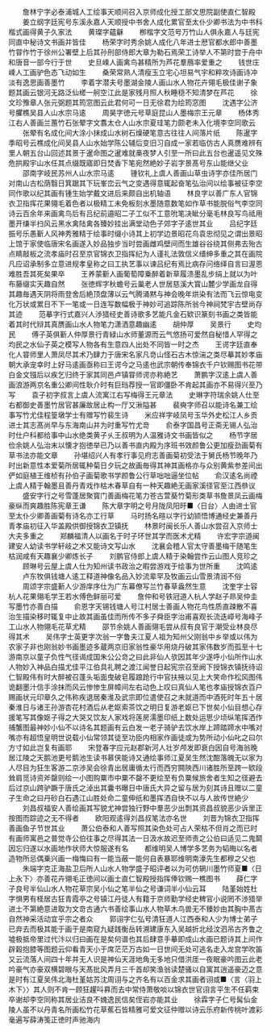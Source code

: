 <!-- { "loadSidebar": true } -->
　　詹林宁字必泰浦城人工绘事天顺间召入京师成化授工部文思院副使直仁智殿
　　姜立纲字廷宪号东溪永嘉人天顺授中书舍人成化累官至太仆少卿书法为中书科楷式画得黄子久家法
　　黄璨字藴龢
　　栁楷字文范号万竹山人俱永嘉人与廷宪同直中秘诗文书画并皆佳
　　杨荣字时秀余姚人成化八年进士厯官都水郎中善墨竹甞作竹于徐州公署壁上后其孙刑部侍郎大章为勒石焉荣工诗举人不第时尝于舟中和唐音一部今行于世
　　史旦嵊人画禽鸟甚精所为芦花羣鴈率爱重之
　　钱世庄嵊人工画驴色态飞动如生
　　桑荣常熟人清瘦玉立宅心坦易气宇和粹攻诗画诗冲淡有逸思画善墨竹
　　李着字潜夫号墨湖金陵人画山水人物花卉翎毛极佳谢子象题其画云银河无路泛仙槎一舸空江此是家残月照人秋睡穏不知清梦在芦花
　　徐文珍豫章人张元弼题其筠窓图云此君何可一日无徐君为绘筠窓图
　　沈遇字公济号臞樵吴县人山水宗马逺
　　周昊字徳元号草庭昆山人墨梅宗王元章
　　杨体秀江右人善画兰蕙竹石张翚字文翥太仓人山水宗夏珪笔力颇老未入化境李空同歌云
　　张翚有名成化间大涂小抹成山水树石燥硬笔意古往往人间落片纸
　　陈暹字季昭号云樵成化间吴县人山水始学陈公辅后变旧习自成一家若临仿古人真赝难辨有里人朝五台山回述其景于暹命图之暹难就槀夜梦人引至一所曰此五台也暹遥见文殊危拱殿宇山水任其点缀既寤即日焚香下笔宛然絶妙子岩字景髙号东山能继父业
　　邵南字岐民苏州人山水宗马逺
　　锺钦礼上虞人善画山草虫诗字亦佳所居门对南山古松荫翳日箕踞其下玩峯峦云气之变遇得意辄起奋笔弘治间以绘事被征李空同作歌以纪其画有锺生始学戴文进后来颇自出机轴语
　　林良字以善广东人官锦衣卫指挥花果翎毛着色者以极精工未免板刻水墨随意数笔如作草书能脱俗气李空同诗云百余年来画禽鸟后有吕纪前邉昭二子工似不工意吮笔决眦分毫毛林良写鸟祗用墨开缣半扫风云黑水禽陆禽各臻妙挂出满堂动色子郊字子逺世其业
　　吕纪字廷振号乐愚斳人风神秀雅精于绘事时缀小诗其上初学边景昭花鸟袁忠彻见之谓出景昭上馆于家使临唐宋名画遂入妙品独步当时尝画雌鸡壁间而生雄谷谷绕其侧弗去殆古点睛敲板之流孝庙时召至京官锦衣卫指挥纪为人谨礼法敦信义缙绅多重之其在画院凡应诏承制多立意进规孝皇称之曰工执艺事以谏吕纪有焉比病存问络绎自言曰渥恩难胜吾其死矣果卒
　　王养蒙斳人画葡萄障乗醉着新草履渍墨乱步绢上就以为叶布藤缀实天趣自然
　　张徳辉字秋蟾号云巢老人世居慈溪大寳山麓少学画龙自得其趣毎遇天阴将雨登舍后絶顶盘薄以云气腾涌黙与神会晚年烘染有法而飞云惊电变化万状或累日不下一笔或一日连写数幅极于神妙可追踪陈所翁今神祠梵宇古壁尚存其迹
　　范摹字行式嘉兴人渉猎经史善诗歌多艺能凡金石欵识篆刻书画之类皆能着其时代辩其真赝画山水人物笔力潇洒意趣幽逺
　　胡仲厚
　　吴景行
　　史均民
　　傅子英俱斳人仲厚景行青緑山水师董源而云气悠扬可爱然自秘惜人罕得之均民之水仙子英之模写人物各有生意四人出处不同皆一时之杰
　　王谔字廷直奉化人甞师里人萧凤尽其术乃肆力于唐宋名家凡竒山怪石古木惊湍之类尽摹其妙孝庙朝大承宠幸时上好马逺画亟称曰王谔今之马逺也武宗朝传奉锦衣千户钦赐图书花带白金文镪后以疾乞归终于家其同邑卢镇甞师谔亦称絶艺
　　萧鹏字汉逺上虞人善画浪游两京名重公卿间性耿介时有巨珰荐授一官即僵卧不肯起其画亦不易得兴至乃写
　　袁子初字叔言上虞人流寓江右写梅得王元章法
　　史琳字符瑞余姚人仕至右都御史善墨竹居官甚廉故居止构一厅又湫隘甚
　　裴奭字师召以能诗名兼工绘事写竹尤佳程篁墩学士有赠写竹裴生诗
　　米应祥字岐凤号玉华外史松江人乡贡进士其志髙尚早与东海南山并为时重写竹尤竒
　　俞泰字国昌号正斋无锡人弘治时仕户科都给事中山水绝类黄子乆王叔明为人温雅诗文书画皆似之
　　杨节字居俭余姚人弘治末以懐才抱徳举已乃以善书直内殿为序班书效颜鲁公更加瘦劲画菊有草书法亦能文章
　　孙堪绍兴人有孝行事见府志善画菊初受法于舅氏杨节晚年乃时出新意性本爱菊所居辄种菊日夕玩之故画毎得其神其画格亦与众别黄紫参差间出俨如庭植王维桢有孙伯子画菊歌书学颜鲁公行草咄咄逼坐位帖
　　俞汉逺名尚禋上虞人精于翰墨且善丹青戏作枯木春草自有一种天趣絶无画家溪径官至江西叅议
　　盛安字行之号雪蓬居聚寳门善画梅花笔力苍古萱葵竹菊形类草书詹景凤云画梅豪纵而爽趣胜陈宪章王谦
　　陈大章字明之号月陇凤阳旴■〈日台〉人由进士官至太仆少卿善画菊有诗名亦工行草
　　马时扬名暄以字行幼颕悟博通经史兼善丹青孝庙初征入华盖殿供御授锦衣卫镇抚
　　林景时闽长乐人善山水尝召入京师士大夫多重之
　　郑麟福清人以画名于时子环世其学而医术尤精
　　许宏字宗道闽建安人幼读书学轩岐之术又能诗文写山水
　　沈襄会稽人官太守善墨梅干随笔生枯润咸有天趣襄少卿炼长子
　　刘鹏官侍郎上虞人精于染翰尝作云山图人竞珍之
　　顾琳号云屋上虞人仕为知州读书政治之暇尝游戏于绘事为世所重
　　沈鸣逺
　　卢东牧俱钱塘人逺工释道神像名品入妙流辈罕及牧画云山雪景清润不俗
　　周颂字宗盛斳人少游庠序仕为广东幕僚写兰竹春草盎然生意
　　沈奎字士容杭人花果翎毛学王若水傅色鲜丽可爱
　　詹仲和号铁冠道人杭人学赵子昻吴仲圭写墨竹亦善白描
　　俞恩字天锡钱塘人号江村居士善画人物花鸟性质直疎散不喜治生描染移时辄复中止故其画虽佳而所传不多子舜臣字治甫喜观长流迭嶂号海峰子工山水人物翎毛花草尤精
　　邵节余姚人善画翎毛尝从叔有良官于潮受业林良尽得其术
　　吴伟字士英更字次翁一字鲁夫江夏人祖为知州父刚翁中乡举或以伟为农家子非也刚翁妙书画墨迹多蔵两京旧家翁性豪华用烧丹破其家伟数岁而孤至十七游南京以童子负性气径谒成国朱公公竒之曰此非仙人欤因其年少遂呼小仙所作山水人物妙入神品白描尤佳平江伯具礼聘之渡江闻誉日起宪宗召至阙下授锦衣镇抚待诏仁智殿伟有时大醉被召蓬头垢面曳破皂履踉跄行中官扶掖以见上大笑命作松风图伟诡翻墨汁信手涂抹而风云惨惨生屏幛间左右动色上叹曰真仙人笔也孝庙授锦衣百户赐画状元印章久之伟称疾退居秦淮及武宗即位遣使召之未就道而中酒死时年五十居秦淮日与诸王孙游杏花村酒后从老妪索茶饮之明日复游老妪已下世矣小仙目想心存援笔写其像妪子得之大哭又饮友人家戏将莲房濡墨印纸上数处运思少顷纵笔挥洒作捕蟹图最神妙小仙不以诗名其题画有云白发一老子骑驴去饮水岸上蹄踏蹄水中嘴对嘴亦有超悟皇明世说载小仙常领其徒至功臣内相家作画徒或为势所动小仙叱之曰尔方寸如此岂复有画耶
　　宋登春字应元赵郡新河人壮岁颅发即衰白因自号海翁晚居江陵之天鹅池更号鹅池生读书慕侠能诗又通绘事师江夏吴生然沈酣落魄无以家为人尽目为狂生客游二京渉吴会徐青出居庸循太行而西穷闗陜西川诸胜所至跨一欵段耸肩觅诗资斧罄则绘一小图购粟市中粟不罄不更绘至有负粟候旅舍者生知之径避去后过京山跨驴蹶于唐氏之淖出其囊书曝日中唐氏大异之留与居为刻其诗且赠以二童子生命之曰丹砂白石遇江山胜处命二童伸纸和墨挥洒自快不以与人故传世絶少
　　刘昌叔福安人善绘画其写貌尤神尝独行野中羣恶少出剽其资昌叔貌恶少诉里正按图而踪迹之无不得者
　　欧阳观逺得刘昌叔笔法亦名世
　　刘晋为锦衣卫指挥善画鱼子节世其业
　　萧公伯泰和人善写照其染色处可占人荣枯不但肖之而已时有画师寓邑之普觉寺公伯往事之尽得其法一日汲水故迟至师责之公伯曰适见二鬼鬬因忘归遂以水画地作状师大惊服遂有名
　　都维明吴人博学多艺务为韬晦以名者造物所忌偶乗兴画一梅悔曰有一能当蔽一能何自表暴耶维明南濠先生都穆之父也
　　朱端字克正海盐卫后所人山水人物学盛子昭评者以为可仿辋川墨竹师夏■〈日上永下〉亦善花卉翎毛正徳间以画士直仁智殿授指挥俸钦赐一樵图书
　　薛仁字子良号半仙山水人物花草宗吴小仙之笔半仙之号谦词半小仙云耳
　　陆堇始姓杜字惧男有柽居古狂青霞亭之号镇江丹徒人有籍于京师勤学经史稗官小说罔不渉猎举进士不第絶意进取为文竒古通六书善绘事山水人物草木鸟兽无不臻妙由其胸中髙古自然神采活动宜乎宗之者众
　　郭诩字仁弘号清狂道人江西泰和人少为博士弟子已弃去而极其能于画于是南窥九疑践衡岳转溯建康东入吴越折北经汶泗吊古齐鲁之墟极抵帝里过代汴以归曰画在是矣何谱也其后肆意手摹即成山水画已题诗其上间作辟榖抱膝等图题云仰看青天小于席茫茫万古如一日世间无处可逃名走入龙宫学吹笛又云流落人间四十年并无人识是神仙天涯地角无多地只借洪厓一夜眠豪吟图云此老吟豪气亦豪双横碧眼与天髙批风弄月三千首却笑渔翁读楚骚以自寓其逍遥豪迈之意是时有江夏吴伟北海杜堇姑苏沈周诩与之齐名有以百金求其画者诩或■〈言〈羽上木下〉〉其人则不肯一顾狂趯呌奡而去中常侍萧敬啖以锦衣世官诩言平生不任羁束卒谢却李空同称其居业洁良不媿逸民信矣侄岩亦能其业
　　徐霖字子仁号髯仙金陵人虽不以丹青名所画松竹花草蕉石皆精雅可爱文征仲赠以诗云乐府新传桃叶渡彩毫遍写薛涛笺正徳时声驰海内
